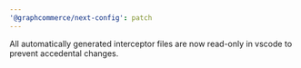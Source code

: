 ```yaml
---
'@graphcommerce/next-config': patch
---
```


All automatically generated interceptor files are now read-only in vscode to prevent accedental changes.
